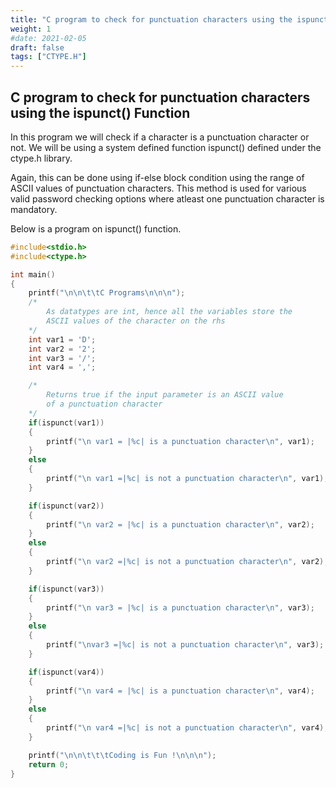 ```yaml
---
title: "C program to check for punctuation characters using the ispunct() Function"
weight: 1
#date: 2021-02-05
draft: false
tags: ["CTYPE.H"]
---
```


## C program to check for punctuation characters using the ispunct() Function

In this program we will check if a character is a punctuation character or not. We will be using a system defined function ispunct() defined under the ctype.h library.

Again, this can be done using if-else block condition using the range of ASCII values of punctuation characters. This method is used for various valid password checking options where atleast one punctuation character is mandatory.

Below is a program on ispunct() function.

```c
#include<stdio.h>
#include<ctype.h>

int main()
{
    printf("\n\n\t\tC Programs\n\n\n");
    /*
        As datatypes are int, hence all the variables store the
        ASCII values of the character on the rhs
    */
    int var1 = 'D';
    int var2 = '2';
    int var3 = '/';
    int var4 = ',';

    /*
        Returns true if the input parameter is an ASCII value
        of a punctuation character
    */
    if(ispunct(var1))
    {
        printf("\n var1 = |%c| is a punctuation character\n", var1);
    }
    else
    {
        printf("\n var1 =|%c| is not a punctuation character\n", var1);
    }

    if(ispunct(var2))
    {
        printf("\n var2 = |%c| is a punctuation character\n", var2);
    }
    else
    {
        printf("\n var2 =|%c| is not a punctuation character\n", var2);
    }

    if(ispunct(var3))
    {
        printf("\n var3 = |%c| is a punctuation character\n", var3);
    }
    else
    {
        printf("\nvar3 =|%c| is not a punctuation character\n", var3);
    }

    if(ispunct(var4))
    {
        printf("\n var4 = |%c| is a punctuation character\n", var4);
    }
    else
    {
        printf("\n var4 =|%c| is not a punctuation character\n", var4);
    }

    printf("\n\n\t\t\tCoding is Fun !\n\n\n");
    return 0;
}
```
